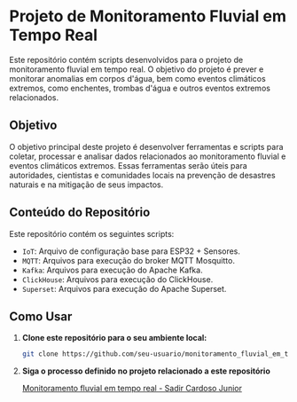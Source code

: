 # Projeto de Monitoramento Fluvial em Tempo Real

Este repositório contém scripts desenvolvidos para o projeto de monitoramento fluvial em tempo real. O objetivo do projeto é prever e monitorar anomalias em corpos d'água, bem como eventos climáticos extremos, como enchentes, trombas d'água e outros eventos extremos relacionados.

## Objetivo

O objetivo principal deste projeto é desenvolver ferramentas e scripts para coletar, processar e analisar dados relacionados ao monitoramento fluvial e eventos climáticos extremos. Essas ferramentas serão úteis para autoridades, cientistas e comunidades locais na prevenção de desastres naturais e na mitigação de seus impactos.

## Conteúdo do Repositório

Este repositório contém os seguintes scripts:

- `IoT`: Arquivo de configuração base para ESP32 + Sensores.
- `MQTT`: Arquivos para execução do broker MQTT Mosquitto.
- `Kafka`: Arquivos para execução do Apache Kafka.
- `ClickHouse`: Arquivos para execução do ClickHouse.
- `Superset`: Arquivos para execução do Apache Superset.
  
## Como Usar

1. **Clone este repositório para o seu ambiente local:**

   ```bash
   git clone https://github.com/seu-usuario/monitoramento_fluvial_em_tempo_real.git

2. **Siga o processo definido no projeto relacionado a este repositório**
   
   [Monitoramento fluvial em tempo real - Sadir Cardoso Junior](https://docs.google.com/document/d/1R47c7LHclnFGiuTauVfhBeEQlSVKyRwz/edit?usp=sharing&ouid=111025913474336467080&rtpof=true&sd=true)
